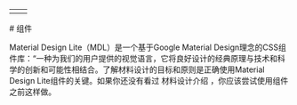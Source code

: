 |  |  |
| --- | --- |
|  |  |

\# 组件

Material Design Lite（MDL）是一个基于Google Material Design理念的CSS组件库：“一种为我们的用户提供的视觉语言，它将良好设计的经典原理与技术和科学的创新和可能性相结合。了解材料设计的目标和原则是正确使用Material Design Lite组件的关键。如果你还没有看过 材料设计介绍 ，你应该尝试使用组件之前这样做。

